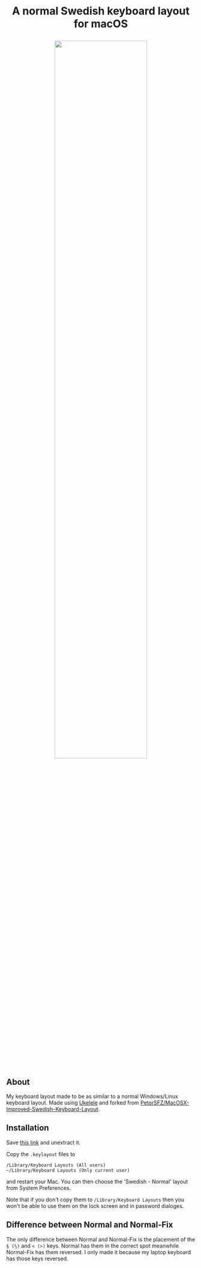 <h1 align="center">A normal Swedish keyboard layout for macOS</a>

<p align="center"><img width="70%" src="https://i.imgur.com/UTkPiVs.gif"></p>

## About

My keyboard layout made to be as similar to a normal Windows/Linux keyboard layout.
Made using [Ukelele](https://software.sil.org/ukelele/) and forked from [PetorSFZ/MacOSX-Improved-Swedish-Keyboard-Layout](https://github.com/PetorSFZ/MacOSX-Improved-Swedish-Keyboard-Layout).

## Installation

Save [this link](https://github.com/brugr/macos-swedish-keyboard/archive/master.zip) and unextract it.

Copy the `.keylayout` files to

	/Library/Keyboard Layouts (All users)
	~/Library/Keyboard Layouts (Only current user)
	
and restart your Mac. You can then choose the 'Swedish - Normal' layout from System Preferences.

Note that if you don't copy them to `/Library/Keyboard Layouts` then you won't be able to use them on the lock screen and in password dialoges.

## Difference between Normal and Normal-Fix

The only difference between Normal and Normal-Fix is the placement of the `§ (½)` and `< (>)` keys. Normal has them in the correct spot meanwhile Normal-Fix has them reversed. I only made it because my laptop keyboard has those keys reversed.
